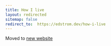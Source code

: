 ```yaml
---
title: How I live
layout: redirected
sitemap: false
redirect_to:  https://edstrom.dev/how-i-live
---
```


Moved to [new website](https://edstrom.dev/how-i-live)
